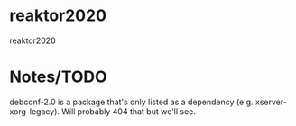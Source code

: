 # reaktor2020
reaktor2020

# Notes/TODO
debconf-2.0 is a package that's only listed as a dependency (e.g. xserver-xorg-legacy). Will probably 404 that but we'll see.